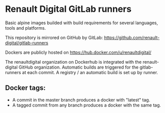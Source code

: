 # Renault Digital GitLab runners

Basic alpine images builded with build requirements for several languages, tools and platforms.

This repository is mirrored on GitHub by GitLab: https://github.com/renault-digital/gitlab-runners

Dockers are publicly hosted on https://hub.docker.com/u/renaultdigital/

The renaultdigital organization on Dockerhub is integrated with the renault-digital GitHub organization. 
Automatic builds are triggered for the gitlab-runners at each commit.
A registry / an automatic build is set up by runner.

## Docker tags:
- A commit in the master branch produces a docker with "latest" tag.
- A tagged commit from any branch produces a docker with the same tag.
